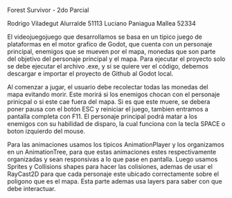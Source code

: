 Forest Survivor - 2do Parcial

Rodrigo Viladegut Alurralde 51113
Luciano Paniagua Mallea 52334

El videojuegojuego que desarrollamos se basa en un tipico juego de plataformas en el motor grafico de Godot, que cuenta con un personaje principal, enemigos que se mueven por el mapa, monedas que son parte del objetivo del personaje principal y el mapa. Para ejecutar el proyecto solo se debe ejecutar el archivo .exe, y si se quiere ver el código, debemos descargar e importar el proyecto de Github al Godot local.

Al comenzar a jugar, el usuario debe recolectar todas las monedas del mapa evitando morir. Este morirá si los enemigos chocan con el personaje prinicpal o si este cae fuera del mapa. Si es que este muere, se debera poner pausa con el botón ESC y reiniciar el juego, tambien entramos a pantalla completa con F11. El personaje principal podrá matar a los enemigos con su habilidad de disparo, la cual funciona con la tecla SPACE o boton izquierdo del mouse.

Para las animaciones usamos los tipicos AnimationPlayer y los organizamos en un AnimationTree, para que estas animaciones estes respectivamente organizadas y sean responsivas a lo que pase en pantalla.
Luego usamos Sprites y Collisions shapes para hacer las colisiones, ademas de usar el RayCast2D para que cada personaje este ubicado correctamente sobre el poligono que es el mapa. Esta parte ademas usa layers para saber con que debe interactuar.



